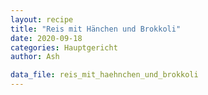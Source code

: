 ```yaml
---
layout: recipe
title: "Reis mit Hänchen und Brokkoli"
date: 2020-09-18
categories: Hauptgericht
author: Ash

data_file: reis_mit_haehnchen_und_brokkoli
---
```

